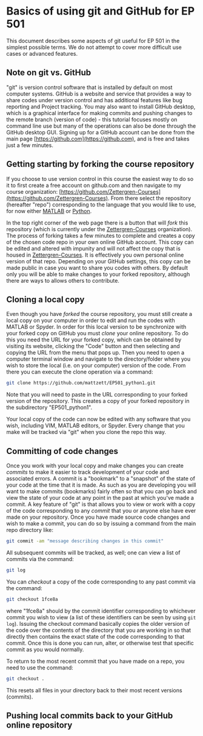 # Basics of using git and GitHub for EP 501

This document describes some aspects of git useful for EP 501 in the simplest possible terms. We do not attempt to cover more difficult use cases or advanced features.  

## Note on git vs. GitHub

"git" is version control software that is installed by default on most computer systems.  GitHub is a website and service that provides a way to share codes under version control and has additional features like bug reporting and Project tracking.  You may also want to install GitHub desktop, which is a graphical interface for making commits and pushing changes to the remote branch (version of code) - this tutorial focuses mostly on command line use but many of the operations can also be done through the GitHub desktop GUI.  Signing up for a GitHub account can be done from the main page [https://github.com](https://github.com), and is free and takes just a few minutes.  


## Getting starting by forking the course repository

If you choose to use version control in this course the easiest way to do so it to first create a free account on github.com and then navigate to my course organization:  [https://github.com/Zettergren-Courses](https://github.com/Zettergren-Courses).  From there select the repository (hereafter "repo") corresponding to the language that you would like to use, for now either [MATLAB](https://github.com/Zettergren-Courses/EP501_matlab) or [Python](https://github.com/Zettergren-Courses/EP501_python).  

In the top right corner of the web page there is a button that will *fork* this repository (which is currently under the [Zettergren-Courses](https://github.com/Zettergren-Courses) organization).  The process of forking takes a few minutes to complete and creates a copy of the chosen code repo in your own online GitHub account.  This copy can be edited and altered with impunity and will not affect the copy that is housed in [Zettergren-Courses](https://github.com/Zettergren-Courses).  It is effectively you own personal online version of that repo.  Depending on your GitHub settings, this copy can be made public in case you want to share you codes with others.  By default only you will be able to make changes to your forked repository, although there are ways to allows others to contribute.  

## Cloning a local copy

Even though you have *forked* the course repository, you must still create a local copy on your computer in order to edit and run the codes with MATLAB or Spyder.  In order for this local version to be synchronize with your forked copy on GitHub you must *clone* your online repository.  To do this you need the URL for your forked copy, which can be obtained by visiting its website, clicking the "Code" button and then selecting and copying the URL from the menu that pops up.  Then you need to open a computer terminal window and navigate to the directory/folder where you wish to store the local (i.e. on your computer) version of the code.  From there you can execute the clone operation via a command:

```zsh
git clone https://github.com/mattzett/EP501_python1.git
```

Note that you will need to paste in the URL corresponding to your forked version of the repository.  This creates a copy of your forked repository in the subdirectory "EP501_python1".  

Your local copy of the code can now be edited with any software that you wish, including VIM, MATLAB editors, or Spyder.  Every change that you make will be tracked via "git" when you clone the repo this way.

## Committing of code changes

Once you work with your local copy and make changes you can create *commits* to make it easier to track development of your code and associated errors.  A commit is a "bookmark" to a "snapshot" of the state of your code at the time that it is made.  As such as you are developing you will want to make commits (bookmarks) fairly often so that you can go back and view the state of your code at any point in the past at which you've made a commit.  A key feature of "git" is that allows you to view or work with a copy of the code corresponding to any *commit* that you or anyone else have ever made on your repository.  Once you have made source code changes and wish to make a commit, you can do so by issuing a command from the main repo directory like:

```zsh
git commit -am "message describing changes in this commit"
```

All subsequent commits will be tracked, as well; one can view a list of commits via the command:

```zsh
git log
```

You can *checkout* a copy of the code corresponding to any past commit via the command:

```zsh
git checkout 1fce8a
```
where "1fce8a" should by the commit identifier corresponding to whichever commit you wish to view (a list of these identifiers can be seen by using ```git log```).  Issuing the checkout command basically copies the older version of the code over the contents of the directory that you are working in so that directly then contains the exact state of the code corresponding to that commit.  Once this is done you can run, alter, or otherwise test that specific commit as you would normally.  

To return to the most recent commit that you have made on a repo, you need to use the command:

```zsh
git checkout .
```
This resets all files in your directory back to their most recent versions (commits).  


## Pushing local commits back to your GitHub online repository

